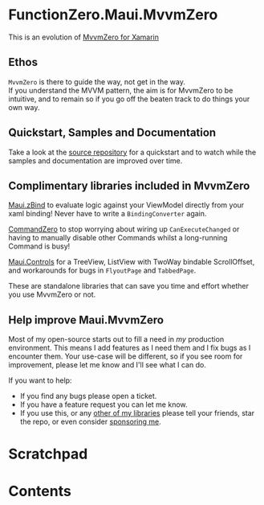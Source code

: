 # FunctionZero.Maui.MvvmZero

This is an evolution of [MvvmZero for Xamarin](https://github.com/Keflon/FunctionZero.MvvmZero)  

## Ethos
`MvvmZero` is there to guide the way, not get in the way.  
If you understand the MVVM pattern, the aim is for MvvmZero to be intuitive, and to remain so if 
you go off the beaten track to do things your own way.

## Quickstart, Samples and Documentation
Take a look at the [source repository](https://github.com/Keflon/Maui.MvvmZero) for a quickstart 
and to watch while the samples and documentation are improved over time.  

## Complimentary libraries included in MvvmZero
[Maui.zBind](https://github.com/Keflon/FunctionZero.Maui.zBind) to evaluate logic against your 
ViewModel directly from your xaml binding! Never have to write a `BindingConverter` again.  

[CommandZero](https://github.com/Keflon/FunctionZero.CommandZero) to stop worrying about wiring 
up `CanExecuteChanged` or having to manually disable other Commands whilst a long-running 
Command is busy!   

[Maui.Controls](https://github.com/Keflon/FunctionZero.Maui.Controls) for a TreeView, ListView 
with TwoWay bindable ScrollOffset, and workarounds for bugs in `FlyoutPage` and `TabbedPage`.

These are standalone libraries that can save you time and effort whether you use MvvmZero or not.

## Help improve Maui.MvvmZero
Most of my open-source starts out to fill a need in *my* production environment. This means 
I add features as I need them and I fix bugs as I encounter them. Your use-case will be different, 
so if you see room for improvement, please let me know and I'll see what I can do.

If you want to help:
- If you find any bugs please open a ticket.
- If you have a feature request you can let me know.
- If you use this, or any [other of my libraries](https://www.nuget.org/profiles/FunctionZero) 
please tell your friends, star the repo, or even consider [sponsoring me](https://github.com/sponsors/Keflon).

# Scratchpad

# Contents
